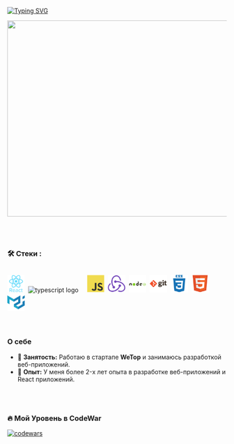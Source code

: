 
[![Typing SVG](https://readme-typing-svg.herokuapp.com?color=%2336BCF7&lines=Hi,Меня+Зовут+Ислам+Я+frontend+developer)](https://git.io/typing-svg)
<br>

  <img src="https://github.com/ISSHEB/issheb/assets/130592876/61a764b9-4f3b-435f-af18-f03aa852c4ad" title="" alt="" width="550" height="450"/>&nbsp;

<br>

### :hammer_and_wrench: Стеки :

<br>
<div>
  <img src="https://github.com/devicons/devicon/blob/master/icons/react/react-original-wordmark.svg" title="React" alt="React" width="40" height="40"/>&nbsp;
  <img src="https://cdn.jsdelivr.net/gh/devicons/devicon/icons/typescript/typescript-original.svg" height="40" alt="typescript logo"  />
  <img width="12" />
  <img src="https://github.com/devicons/devicon/blob/master/icons/javascript/javascript-original.svg" title="JavaScript" alt="JavaScript" width="40" height="40"/>&nbsp;
  <img src="https://github.com/devicons/devicon/blob/master/icons/redux/redux-original.svg" title="Redux" alt="Redux " width="40" height="40"/>&nbsp;
  <img src="https://github.com/devicons/devicon/blob/master/icons/nodejs/nodejs-original-wordmark.svg" title="NodeJS" alt="NodeJS" width="40" height="40"/>&nbsp;
  <img src="https://github.com/devicons/devicon/blob/master/icons/git/git-original-wordmark.svg" title="Git" alt="Git" width="40" height="40"/>&nbsp;
  <img src="https://github.com/devicons/devicon/blob/master/icons/css3/css3-plain-wordmark.svg"  title="CSS3" alt="CSS" width="40" height="40"/>&nbsp;
  <img src="https://github.com/devicons/devicon/blob/master/icons/html5/html5-original.svg" title="HTML5" alt="HTML" width="40" height="40"/>&nbsp;
  <img src="https://github.com/devicons/devicon/blob/master/icons/materialui/materialui-original.svg" title="Material UI" alt="Material UI" width="40" height="40"/>&nbsp;
</div>
<br>
<br>

 ### О себе
- 💼 **Занятость:** Работаю в стартапе **WeTop** и занимаюсь разработкой веб-приложений.<br>
- 🌱 **Опыт:** У меня более 2-x лет опыта в разработке веб-приложений и React приложений.
<br>
<br>
 
### :fire: Мой Уровень в CodeWar
[![codewars](https://www.codewars.com/users/Islam123/badges/large)](https://www.codewars.com/users/Islam123) 
